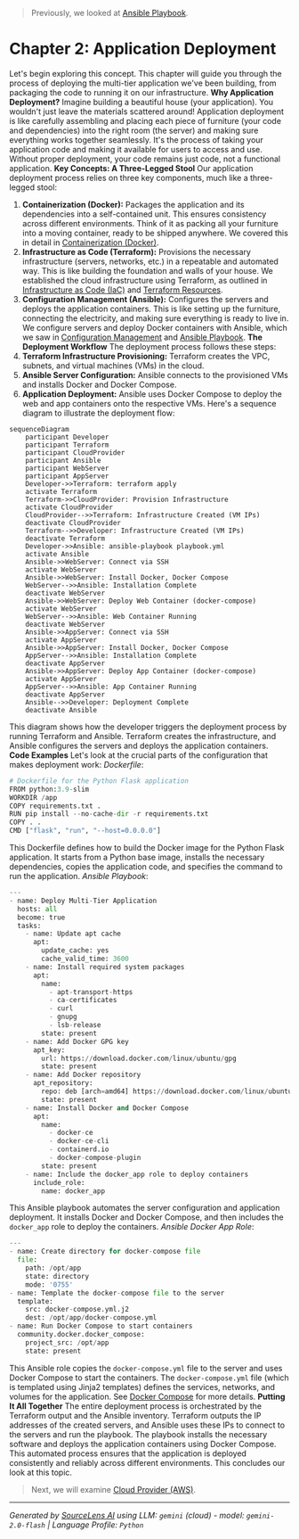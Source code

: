 > Previously, we looked at [Ansible Playbook](01_ansible-playbook.md).

# Chapter 2: Application Deployment
Let's begin exploring this concept. This chapter will guide you through the process of deploying the multi-tier application we've been building, from packaging the code to running it on our infrastructure.
**Why Application Deployment?**
Imagine building a beautiful house (your application). You wouldn't just leave the materials scattered around! Application deployment is like carefully assembling and placing each piece of furniture (your code and dependencies) into the right room (the server) and making sure everything works together seamlessly. It's the process of taking your application code and making it available for users to access and use. Without proper deployment, your code remains just code, not a functional application.
**Key Concepts: A Three-Legged Stool**
Our application deployment process relies on three key components, much like a three-legged stool:
1.  **Containerization (Docker):** Packages the application and its dependencies into a self-contained unit. This ensures consistency across different environments. Think of it as packing all your furniture into a moving container, ready to be shipped anywhere.  We covered this in detail in [Containerization (Docker)](06_containerization-docker.md).
2.  **Infrastructure as Code (Terraform):** Provisions the necessary infrastructure (servers, networks, etc.) in a repeatable and automated way. This is like building the foundation and walls of your house.  We established the cloud infrastructure using Terraform, as outlined in [Infrastructure as Code (IaC)](01_infrastructure-as-code-iac.md) and [Terraform Resources](04_terraform-resources.md).
3.  **Configuration Management (Ansible):** Configures the servers and deploys the application containers. This is like setting up the furniture, connecting the electricity, and making sure everything is ready to live in.  We configure servers and deploy Docker containers with Ansible, which we saw in [Configuration Management](05_configuration-management.md) and [Ansible Playbook](08_ansible-playbook.md).
**The Deployment Workflow**
The deployment process follows these steps:
1.  **Terraform Infrastructure Provisioning:** Terraform creates the VPC, subnets, and virtual machines (VMs) in the cloud.
2.  **Ansible Server Configuration:** Ansible connects to the provisioned VMs and installs Docker and Docker Compose.
3.  **Application Deployment:** Ansible uses Docker Compose to deploy the web and app containers onto the respective VMs.
Here's a sequence diagram to illustrate the deployment flow:
```mermaid
sequenceDiagram
    participant Developer
    participant Terraform
    participant CloudProvider
    participant Ansible
    participant WebServer
    participant AppServer
    Developer->>Terraform: terraform apply
    activate Terraform
    Terraform->>CloudProvider: Provision Infrastructure
    activate CloudProvider
    CloudProvider-->>Terraform: Infrastructure Created (VM IPs)
    deactivate CloudProvider
    Terraform-->>Developer: Infrastructure Created (VM IPs)
    deactivate Terraform
    Developer->>Ansible: ansible-playbook playbook.yml
    activate Ansible
    Ansible->>WebServer: Connect via SSH
    activate WebServer
    Ansible->>WebServer: Install Docker, Docker Compose
    WebServer-->>Ansible: Installation Complete
    deactivate WebServer
    Ansible->>WebServer: Deploy Web Container (docker-compose)
    activate WebServer
    WebServer-->>Ansible: Web Container Running
    deactivate WebServer
    Ansible->>AppServer: Connect via SSH
    activate AppServer
    Ansible->>AppServer: Install Docker, Docker Compose
    AppServer-->>Ansible: Installation Complete
    deactivate AppServer
    Ansible->>AppServer: Deploy App Container (docker-compose)
    activate AppServer
    AppServer-->>Ansible: App Container Running
    deactivate AppServer
    Ansible-->>Developer: Deployment Complete
    deactivate Ansible
```
This diagram shows how the developer triggers the deployment process by running Terraform and Ansible. Terraform creates the infrastructure, and Ansible configures the servers and deploys the application containers.
**Code Examples**
Let's look at the crucial parts of the configuration that makes deployment work:
*Dockerfile*:
```python
# Dockerfile for the Python Flask application
FROM python:3.9-slim
WORKDIR /app
COPY requirements.txt .
RUN pip install --no-cache-dir -r requirements.txt
COPY . .
CMD ["flask", "run", "--host=0.0.0.0"]
```
This Dockerfile defines how to build the Docker image for the Python Flask application. It starts from a Python base image, installs the necessary dependencies, copies the application code, and specifies the command to run the application.
*Ansible Playbook*:
```python
---
- name: Deploy Multi-Tier Application
  hosts: all
  become: true
  tasks:
    - name: Update apt cache
      apt:
        update_cache: yes
        cache_valid_time: 3600
    - name: Install required system packages
      apt:
        name:
          - apt-transport-https
          - ca-certificates
          - curl
          - gnupg
          - lsb-release
        state: present
    - name: Add Docker GPG key
      apt_key:
        url: https://download.docker.com/linux/ubuntu/gpg
        state: present
    - name: Add Docker repository
      apt_repository:
        repo: deb [arch=amd64] https://download.docker.com/linux/ubuntu {{ ansible_lsb.codename }} stable
        state: present
    - name: Install Docker and Docker Compose
      apt:
        name:
          - docker-ce
          - docker-ce-cli
          - containerd.io
          - docker-compose-plugin
        state: present
    - name: Include the docker_app role to deploy containers
      include_role:
        name: docker_app
```
This Ansible playbook automates the server configuration and application deployment. It installs Docker and Docker Compose, and then includes the `docker_app` role to deploy the containers.
*Ansible Docker App Role*:
```python
---
- name: Create directory for docker-compose file
  file:
    path: /opt/app
    state: directory
    mode: '0755'
- name: Template the docker-compose file to the server
  template:
    src: docker-compose.yml.j2
    dest: /opt/app/docker-compose.yml
- name: Run Docker Compose to start containers
  community.docker.docker_compose:
    project_src: /opt/app
    state: present
```
This Ansible role copies the `docker-compose.yml` file to the server and uses Docker Compose to start the containers. The `docker-compose.yml` file (which is templated using Jinja2 templates) defines the services, networks, and volumes for the application. See [Docker Compose](07_docker-compose.md) for more details.
**Putting It All Together**
The entire deployment process is orchestrated by the Terraform output and the Ansible inventory. Terraform outputs the IP addresses of the created servers, and Ansible uses these IPs to connect to the servers and run the playbook. The playbook installs the necessary software and deploys the application containers using Docker Compose. This automated process ensures that the application is deployed consistently and reliably across different environments.
This concludes our look at this topic.

> Next, we will examine [Cloud Provider (AWS)](03_cloud-provider-aws.md).


---

*Generated by [SourceLens AI](https://github.com/openXFlow/sourceLensAI) using LLM: `gemini` (cloud) - model: `gemini-2.0-flash` | Language Profile: `Python`*